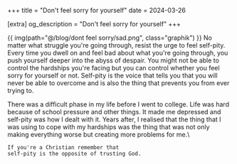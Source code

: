 +++
title = "Don't feel sorry for yourself"
date = 2024-03-26

[extra]
og_description = "Don't feel sorry for yourself"
+++

{{ img(path="@/blog/dont feel sorry/sad.png", class="graphik") }} No matter what struggle you're going through, resist the urge to feel self-pity. Every time you dwell on and feel bad about what you're going through, you push yourself deeper into the abyss of despair. You might not be able to control <!-- the mental issues afflicting your mind or --> the hardships you're facing but you can control whether you feel sorry for yourself or not. Self-pity is the voice that tells you that you will never be able to overcome and is also the thing that prevents you from ever trying to.

There was a difficult phase in my life before I went to college. Life was hard because of school pressure and other things. It made me depressed and self-pity was how I dealt with it. Years after, I realised that the thing that I was using to cope with my hardships was the thing that was not only making everything worse but creating more problems for me.\
``` 
If you're a Christian remember that 
self-pity is the opposite of trusting God.
```